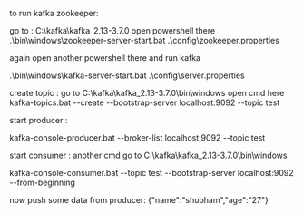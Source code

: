 
to run kafka zookeeper:

go to : C:\kafka\kafka_2.13-3.7.0
open powershell there
.\bin\windows\zookeeper-server-start.bat .\config\zookeeper.properties

again open another powershell there and run kafka 

.\bin\windows\kafka-server-start.bat .\config\server.properties

create topic : 
go to C:\kafka\kafka_2.13-3.7.0\bin\windows
open cmd here
kafka-topics.bat --create --bootstrap-server localhost:9092 --topic test

start producer : 

kafka-console-producer.bat --broker-list localhost:9092 --topic test

start consumer :
another cmd
go to C:\kafka\kafka_2.13-3.7.0\bin\windows

kafka-console-consumer.bat --topic test --bootstrap-server localhost:9092 --from-beginning

now push some data from producer:
{"name":"shubham","age":"27"}